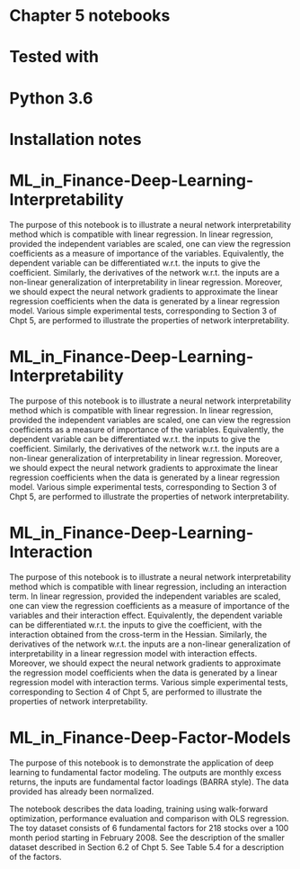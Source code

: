 # Chapter 5 notebooks 

# Tested with 
# Python 3.6

# Installation notes

# ML_in_Finance-Deep-Learning-Interpretability 
The purpose of this notebook is to illustrate a neural network interpretability method which is compatible with linear regression. In linear regression, provided the independent variables are scaled, one can view the regression coefficients as a measure of importance of the variables. Equivalently, the dependent variable can be differentiated w.r.t. the inputs to give the coefficient. Similarly, the derivatives of the network w.r.t. the inputs are a non-linear generalization of interpretability in linear regression. Moreover, we should expect the neural network gradients to approximate the linear regression coefficients when the data is generated by a linear regression model. Various simple experimental tests, corresponding to Section 3 of Chpt 5, are performed to illustrate the properties of network interpretability.


# ML_in_Finance-Deep-Learning-Interpretability 
The purpose of this notebook is to illustrate a neural network interpretability method which is compatible with linear regression. In linear regression, provided the independent variables are scaled, one can view the regression coefficients as a measure of importance of the variables. Equivalently, the dependent variable can be differentiated w.r.t. the inputs to give the coefficient. Similarly, the derivatives of the network w.r.t. the inputs are a non-linear generalization of interpretability in linear regression. Moreover, we should expect the neural network gradients to approximate the linear regression coefficients when the data is generated by a linear regression model. Various simple experimental tests, corresponding to Section 3 of Chpt 5, are performed to illustrate the properties of network interpretability.

# ML_in_Finance-Deep-Learning-Interaction
The purpose of this notebook is to illustrate a neural network interpretability method which is compatible with linear regression, including an interaction term. In linear regression, provided the independent variables are scaled, one can view the regression coefficients as a measure of importance of the variables and their interaction effect. Equivalently, the dependent variable can be differentiated w.r.t. the inputs to give the coefficient, with the interaction obtained from the cross-term in the Hessian. Similarly, the derivatives of the network w.r.t. the inputs are a non-linear generalization of interpretability in a linear regression model with interaction effects. Moreover, we should expect the neural network gradients to approximate the regression model coefficients when the data is generated by a linear regression model with interaction terms. Various simple experimental tests, corresponding to Section 4 of Chpt 5, are performed to illustrate the properties of network interpretability.

# ML_in_Finance-Deep-Factor-Models
The purpose of this notebook is to demonstrate the application of deep learning to fundamental factor modeling. The outputs are monthly excess returns, the inputs are fundamental factor loadings (BARRA style). The data provided has already been normalized. 

The notebook describes the data loading, training using walk-forward optimization, performance evaluation and comparison with OLS regression. The toy dataset consists of 6 fundamental factors for 218 stocks over a 100 month period starting in February 2008. See the description of the smaller dataset described in Section 6.2 of Chpt 5. See Table 5.4 for a description of the factors.
